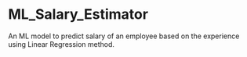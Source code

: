 # ML_Salary_Estimator
An ML model to predict salary of an employee based on the experience using Linear Regression method.
